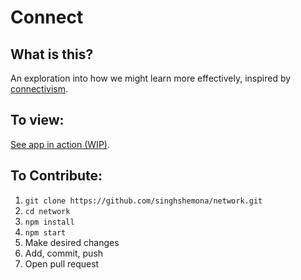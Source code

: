 # Connect
## What is this?
An exploration into how we might learn more effectively, inspired by [connectivism](https://www.wgu.edu/blog/connectivism-learning-theory2105.html).

## To view:
[See app in action (WIP)](https://#.com/).

## To Contribute:
1. `git clone https://github.com/singhshemona/network.git`
2. `cd network`
3. `npm install`
4. `npm start`
5. Make desired changes 
6. Add, commit, push
7. Open pull request